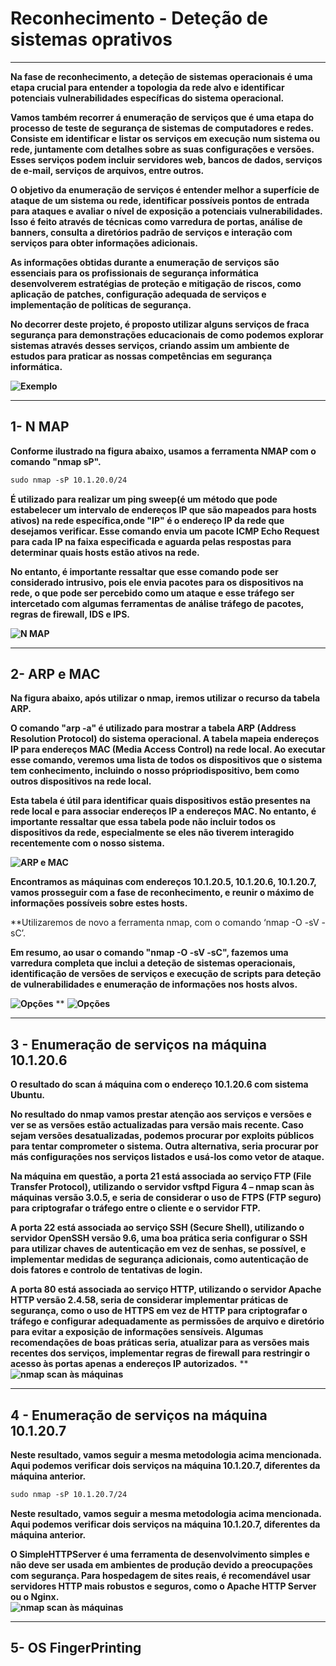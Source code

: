 # Reconhecimento - Deteção de sistemas oprativos
***

**Na fase de reconhecimento, a deteção de sistemas operacionais é uma etapa crucial para 
entender a topologia da rede alvo e identificar potenciais vulnerabilidades específicas do 
sistema operacional.** 

**Vamos também recorrer á enumeração de serviços que é uma etapa do processo de teste 
de segurança de sistemas de computadores e redes. Consiste em identificar e listar os 
serviços em execução num sistema ou rede, juntamente com detalhes sobre as suas 
configurações e versões. Esses serviços podem incluir servidores web, bancos de dados, 
serviços de e-mail, serviços de arquivos, entre outros.**

**O objetivo da enumeração de serviços é entender melhor a superfície de ataque de um 
sistema ou rede, identificar possíveis pontos de entrada para ataques e avaliar o nível de 
exposição a potenciais vulnerabilidades. Isso é feito através de técnicas como varredura 
de portas, análise de banners, consulta a diretórios padrão de serviços e interação com 
serviços para obter informações adicionais.**

**As informações obtidas durante a enumeração de serviços são essenciais para os 
profissionais de segurança informática desenvolverem estratégias de proteção e mitigação 
de riscos, como aplicação de patches, configuração adequada de serviços e 
implementação de políticas de segurança.**

**No decorrer deste projeto, é proposto utilizar alguns serviços de fraca segurança para 
demonstrações educacionais de como podemos explorar sistemas através desses serviços, 
criando assim um ambiente de estudos para praticar as nossas competências em 
segurança informática.**


**![Exemplo](https://github.com/Estevan1998/Sistemas-de-an-lise-de-vulnerabilidades/blob/main/images/Captura%20de%20ecr%C3%A3%202024-08-05%20172709.png)**
***
## 1- N MAP

**Conforme ilustrado na figura abaixo,  usamos a ferramenta NMAP com o comando "nmap sP".**

````html
sudo nmap -sP 10.1.20.0/24
````

**É utilizado para realizar um ping sweep(é um método que pode estabelecer um intervalo de endereços IP que são mapeados para hosts ativos) na rede específica,onde "IP" é o endereço IP da rede que desejamos verificar. Esse comando envia um pacote ICMP Echo Request para cada IP na faixa especificada e aguarda pelas respostas para determinar quais hosts estão ativos na rede.**

**No entanto, é importante ressaltar que esse 
comando pode ser considerado intrusivo, pois ele envia pacotes para os dispositivos na rede, o que pode ser percebido como um ataque e esse tráfego ser intercetado com algumas ferramentas de análise tráfego de pacotes, regras de firewall, IDS e IPS.**


**![N MAP](https://github.com/Estevan1998/Sistemas-de-analise-de-vulnerabilidades/blob/main/images/Captura%20de%20ecr%C3%A3%202024-08-10%20160350.png)**
***

## 2- ARP e MAC

**Na figura abaixo, após utilizar o nmap, iremos utilizar o recurso da tabela ARP.** 

**O comando "arp -a" é utilizado para mostrar a tabela ARP (Address Resolution Protocol) do sistema operacional. A tabela mapeia endereços IP para endereços MAC (Media Access Control) na rede local. Ao executar esse comando, veremos uma lista de todos os dispositivos que o sistema tem conhecimento, incluindo o nosso própriodispositivo, bem como outros dispositivos na rede local.**

**Esta tabela é útil para identificar quais dispositivos estão presentes na rede local e para associar endereços IP a endereços MAC. No entanto, é importante ressaltar que essa tabela pode não incluir todos os dispositivos da rede, especialmente se eles não tiverem interagido recentemente com o nosso sistema.**

**![ARP e MAC](https://github.com/Estevan1998/Sistemas-de-analise-de-vulnerabilidades/blob/main/images/Captura%20de%20ecr%C3%A3%202024-08-10%20160415.png)**

**Encontramos as máquinas com endereços 10.1.20.5, 10.1.20.6, 10.1.20.7, vamos prosseguir com a fase de reconhecimento, e reunir o máximo de informações possíveis sobre estes hosts.** 

**Utilizaremos de novo a ferramenta nmap, com o comando ‘nmap -O -sV -sC’. 

**Em resumo, ao usar o comando "nmap -O -sV -sC", fazemos uma varredura completa que inclui a deteção de sistemas operacionais, identificação de versões de serviços e execução de scripts para deteção de vulnerabilidades e enumeração de informações nos hosts alvos.**

**![Opções](https://github.com/Estevan1998/Sistemas-de-analise-de-vulnerabilidades/blob/main/images/Captura%20de%20ecr%C3%A3%202024-08-10%20162226.png)**
**
**![Opções](https://github.com/Estevan1998/Sistemas-de-analise-de-vulnerabilidades/blob/main/images/Captura%20de%20ecr%C3%A3%202024-08-10%20160415.png)**

***

## 3 - Enumeração de serviços na máquina 10.1.20.6 

**O resultado do scan á máquina com o endereço 10.1.20.6 com sistema Ubuntu.**  

**No resultado do nmap vamos prestar atenção aos serviços e versões e ver se as versões estão actualizadas para versão mais recente. Caso sejam versões desatualizadas, podemos procurar por exploits públicos para tentar comprometer o sistema. Outra alternativa, seria procurar por más configurações nos serviços listados e usá-los como vetor de ataque.**

**Na máquina em questão, a porta 21 está associada ao serviço FTP (File Transfer Protocol), utilizando o servidor vsftpd Figura 4 – nmap scan às máquinas 
versão 3.0.5, e seria de considerar o uso de FTPS (FTP seguro) para criptografar o tráfego 
entre o cliente e o servidor FTP.**

**A porta 22 está associada ao serviço SSH (Secure Shell), utilizando o servidor OpenSSH versão 9.6, uma boa prática seria configurar o SSH para utilizar chaves de autenticação em vez de senhas, se possível, e implementar medidas de segurança adicionais, como autenticação de dois fatores e controlo de tentativas de login.** 

**A porta 80 está associada ao serviço HTTP, utilizando o servidor Apache HTTP versão 2.4.58, seria de considerar implementar práticas de segurança, como o uso de HTTPS em vez de HTTP para criptografar o tráfego e configurar adequadamente as permissões de arquivo e diretório para evitar a exposição de informações sensíveis. Algumas recomendações de boas práticas seria, atualizar para as versões mais recentes dos serviços, implementar regras de firewall para restringir o acesso às portas apenas a endereços IP autorizados.**
**
**![nmap scan às máquinas](https://github.com/Estevan1998/Sistemas-de-analise-de-vulnerabilidades/blob/main/images/Captura%20de%20ecr%C3%A3%202024-08-10%20160442.png)**
***
## 4 - Enumeração de serviços na máquina 10.1.20.7 

**Neste resultado, vamos seguir a mesma metodologia acima mencionada. 
Aqui podemos verificar dois serviços  na máquina 10.1.20.7, diferentes da máquina 
anterior.**

````html
sudo nmap -sP 10.1.20.7/24
````

**Neste resultado, vamos seguir a mesma metodologia acima mencionada. 
Aqui podemos verificar dois serviços  na máquina 10.1.20.7, diferentes da máquina 
anterior.**

**O SimpleHTTPServer é uma ferramenta de desenvolvimento simples e não deve ser usada 
em ambientes de produção devido a preocupações com segurança. Para hospedagem de 
sites reais, é recomendável usar servidores HTTP mais robustos e seguros, como o Apache 
HTTP Server ou o Nginx.**
</br>
**![nmap scan às máquinas](https://github.com/Estevan1998/Sistemas-de-analise-de-vulnerabilidades/blob/main/images/Captura%20de%20ecr%C3%A3%202024-08-10%20160506.png)**
***

## 5- OS FingerPrinting 










